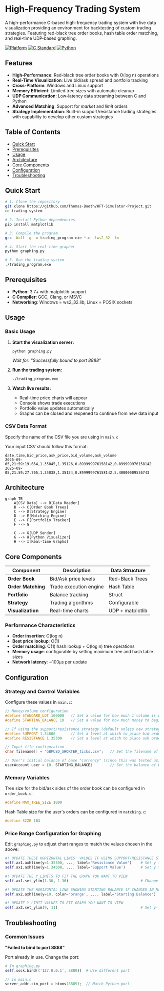 # High-Frequency Trading System

A high-performance C-based high-frequency trading system with live data visualization providing an environment for backtesting of custom trading strategies. Featuring red-black tree order books, hash table order matching, and real-time UDP-based graphing.

[![Platform](https://img.shields.io/badge/platform-Windows%20%7C%20Linux-lightgrey)]()
[![C Standard](https://img.shields.io/badge/C-C23-blue.svg)]()
[![Python](https://img.shields.io/badge/python-3.12+-blue.svg)]()

## Features

- **High-Performance**: Red-black tree order books with O(log n) operations
- **Real-Time Visualization**: Live bid/ask spread and portfolio tracking
- **Cross-Platform**: Windows and Linux support
- **Memory Efficient**: Limited tree sizes with automatic cleanup
- **UDP Communication**: Low-latency data streaming between C and Python
- **Advanced Matching**: Support for *market* and *limit* orders
- **Strategy Implementation**: Built-in support/resistance trading strategies with capability to develop other custom strategies

## Table of Contents

- [Quick Start](#quick-start)
- [Prerequisites](#prerequisites)
- [Usage](#usage)
- [Architecture](#architecture)
- [Core Components](#core-components)
- [Configuration](#configuration)
- [Troubleshooting](#troubleshooting)

## Quick Start

```bash
# 1. Clone the repository
git clone https://github.com/Thomas-Booth/HFT-Simulator-Project.git
cd trading-system

# 2. Install Python dependencies
pip install matplotlib

# 3. Compile the program
gcc -Wall -g -o trading_program.exe *.c -lws2_32 -lm

# 4. Start the real-time grapher
python graphing.py

# 5. Run the trading system
./trading_program.exe
```

## Prerequisites

- **Python**: 3.7+ with matplotlib support
- **C Compiler**: GCC, Clang, or MSVC
- **Networking**: Windows = ws2_32.lib, Linux = POSIX sockets

## Usage

### Basic Usage

1. **Start the visualization server:**
   ```bash
   python graphing.py
   ```
   *Wait for: "Successfully bound to port 8888"*

3. **Run the trading system:**
   ```bash
   ./trading_program.exe
   ```

4. **Watch live results:**
   - Real-time price charts will appear
   - Console shows trade executions
   - Portfolio value updates automatically
   - Graphs can be closed and reopened to continue from new data input


### CSV Data Format
Specify the name of the CSV file you are using in `main.c`

Your input CSV should follow this format:
```csv
date,time,bid_price,ask_price,bid_volume,ask_volume
2025-09-05,21:59:19.654,1.35045,1.35126,0.899999976158142,0.899999976158142
2025-09-05,21:59:27.765,1.35038,1.35134,0.899999976158142,5.40000009536743
```

## Architecture

```mermaid
graph TB
    A[CSV Data] --> B[Data Reader]
    B --> C[Order Book Trees]
    C --> D[Strategy Engine]
    D --> E[Matching Engine]
    E --> F[Portfolio Tracker]
    F --> G
    
    C --> G[UDP Sender]
    G --> H[Python Visualizer]
    H --> I[Real-time Graphs]
```

## Core Components

| Component | Description | Data Structure |
|-----------|-------------|----------------|
| **Order Book** | Bid/Ask price levels | Red-Black Trees |
| **Order Matching** | Trade execution engine | Hash Table |
| **Portfolio** | Balance tracking | Struct |
| **Strategy** | Trading algorithms | Configurable |
| **Visualization** | Real-time charts | UDP + matplotlib |

### Performance Characteristics

- **Order insertion**: O(log n)
- **Best price lookup**: O(1)
- **Order matching**: O(1) hash lookup + O(log n) tree operations
- **Memory usage**: configurable by setting maximum tree and hash table sizes
- **Network latency**: ~100μs per update

## Configuration

### Strategy and Control Variables
Configure these values in `main.c`:
```c
// Money/volume configuration
#define STANDARD_LOT 100000   // Set a value for how much 1 volume is worth
#define STARTING_BALANCE 10   // Set a value for how much money to begin with (in 100,000s)

// If using the support/resistance strategy (default unless new strategy custom implemented)
#define SUPPORT 1.34600       // Set a level at which to place bid orders
#define RESISTANCE 1.35300    // Set a level at which to place ask orders

// Input file configuration
char filename[] = "GBPUSD_SHORTER_ticks.csv";   // Set the filename of the CSV file you're using

// User's initial balance of base "currency" (since this was tested using forex GBP/USD)
userAccount user = {0, STARTING_BALANCE}        // Set the balance of base and quote currencies 
```

### Memory Variables
Tree size for the bid/ask sides of the order book can be configured in `order_book.c`:
```c
#define MAX_TREE_SIZE 1000
```
Hash Table size for the user's orders can be configured in `matching.c`:
```c
#define SIZE 103
```

### Price Range Configuration for Graphing

Edit `graphing.py` to adjust chart ranges to match the values chosen in the above:
```python
#! UPDATE THESE HORIZONTAL LINES' VALUES IF USING SUPPORT/RESISTANCE STRATEGY
self.ax1.axhline(y=1.35300, ..., label='Resistance Value')    # Set y to match RESISTANCE in main.c
self.ax1.axhline(y=1.34600, ..., label='Support Value')       # Set y to match SUPPORT in main.c

#! UPDATE THE Y_LIMITS TO FIT THE GRAPH YOU WANT TO VIEW
self.ax1.set_ylim(1.30, 1.36)                                 # Change the y-limits for the graph to fit the view you want

#! UPDATE THE HORIZONTAL LINE SHOWING STARTING BALANCE IF CHANGED IN MAIN.C
self.ax2.axhline(y=10, color='orange', ..., label='Starting Balance')      # Set y to match STARTING_BALANCE in main.c

#! UPDATE Y_LIMIT VALUES TO FIT GRAPH YOU WANT TO VIEW          
self.ax2.set_ylim(9, 11)                                      # Set y-limits for the graph to fit the view you want
```

## Troubleshooting

### Common Issues


<strong>"Failed to bind to port 8888"</strong>

Port already in use. Change the port:
```python
# In graphing.py
self.sock.bind(('127.0.0.1', 8889))  # Use different port
```

```c
// In main.c
server_addr.sin_port = htons(8889);  // Match Python port
```

